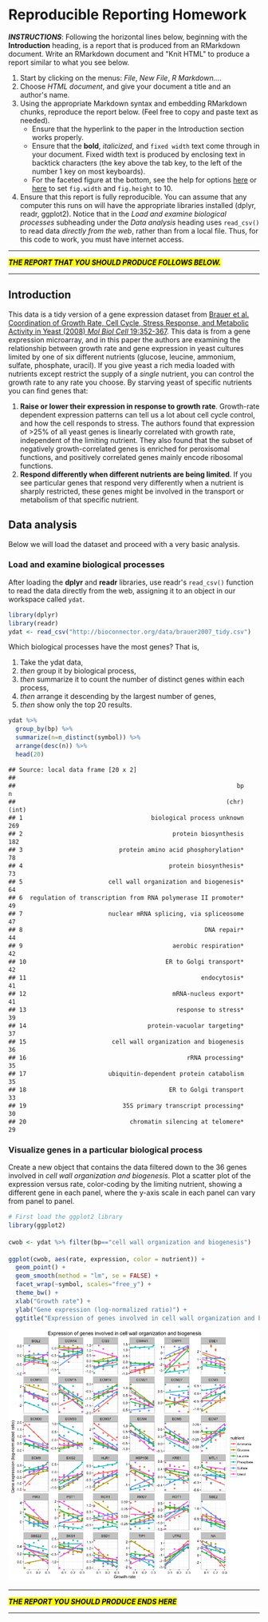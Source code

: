 # Reproducible Reporting Homework



**_INSTRUCTIONS_**: Following the horizontal lines below, beginning with the **Introduction** heading, is a report that is produced from an RMarkdown document. Write an RMarkdown document and "Knit HTML" to produce a report similar to what you see below. 

1. Start by clicking on the menus: _File_, _New File_, _R Markdown..._.
1. Choose _HTML document_, and give your document a title and an author's name.
1. Using the appropriate Markdown syntax and embedding RMarkdown chunks, reproduce the report below. (Feel free to copy and paste text as needed).
    - Ensure that the hyperlink to the paper in the Introduction section works properly.
    - Ensure that the **bold**, _italicized_, and `fixed width` text come through in your document. Fixed width text is produced by enclosing text in backtick characters (the key above the tab key, to the left of the number 1 key on most keyboards).
    - For the faceted figure at the bottom, see the help for options [here](http://bioconnector.org/markdown/#!rmarkdown.md#Options) or [here](http://yihui.name/knitr/options/#chunk_options) to set `fig.width` and `fig.height` to 10.
1. Ensure that this report is fully reproducible. You can assume that any computer this runs on will have the appropriate libraries installed (dplyr, readr, ggplot2). Notice that in the _Load and examine biological processes_ subheading under the _Data analysis_ heading uses `read_csv()` to read data _directly from the web_, rather than from a local file. Thus, for this code to work, you must have internet access.    


----

<mark>**_THE REPORT THAT YOU SHOULD PRODUCE FOLLOWS BELOW._**</mark>

----


## Introduction

This data is a tidy version of a gene expression dataset from [Brauer et al. Coordination of Growth Rate, Cell Cycle, Stress Response, and Metabolic Activity in Yeast (2008) _Mol Biol Cell_ 19:352-367](http://www.ncbi.nlm.nih.gov/pubmed/17959824). This data is from a gene expression microarray, and in this paper the authors are examining the relationship between growth rate and gene expression in yeast cultures limited by one of six different nutrients (glucose, leucine, ammonium, sulfate, phosphate, uracil). If you give yeast a rich media loaded with nutrients except restrict the supply of a _single_ nutrient, you can control the growth rate to any rate you choose. By starving yeast of specific nutrients you can find genes that: 

1. **Raise or lower their expression in response to growth rate**. Growth-rate dependent expression patterns can tell us a lot about cell cycle control, and how the cell responds to stress. The authors found that expression of >25% of all yeast genes is linearly correlated with growth rate, independent of the limiting nutrient. They also found that the subset of negatively growth-correlated genes is enriched for peroxisomal functions, and positively correlated genes mainly encode ribosomal functions. 
2. **Respond differently when different nutrients are being limited**. If you see particular genes that respond very differently when a nutrient is sharply restricted, these genes might be involved in the transport or metabolism of that specific nutrient.

## Data analysis

Below we will load the dataset and proceed with a very basic analysis.

### Load and examine biological processes

After loading the **dplyr** and **readr** libraries, use readr's `read_csv()` function to read the data directly from the web, assigning it to an object in our workspace called `ydat`.


```r
library(dplyr)
library(readr)
ydat <- read_csv("http://bioconnector.org/data/brauer2007_tidy.csv")
```

Which biological processes have the most genes? That is, 

1. Take the ydat data, 
1. _then_ group it by biological process, 
1. _then_ summarize it to count the number of distinct genes within each process, 
1. _then_ arrange it descending by the largest number of genes, 
1. _then_ show only the top 20 results.


```r
ydat %>% 
  group_by(bp) %>% 
  summarize(n=n_distinct(symbol)) %>% 
  arrange(desc(n)) %>% 
  head(20)
```

```
## Source: local data frame [20 x 2]
## 
##                                                              bp     n
##                                                           (chr) (int)
## 1                                    biological process unknown   269
## 2                                          protein biosynthesis   182
## 3                           protein amino acid phosphorylation*    78
## 4                                         protein biosynthesis*    73
## 5                        cell wall organization and biogenesis*    64
## 6  regulation of transcription from RNA polymerase II promoter*    49
## 7                        nuclear mRNA splicing, via spliceosome    47
## 8                                                   DNA repair*    44
## 9                                          aerobic respiration*    42
## 10                                       ER to Golgi transport*    42
## 11                                                 endocytosis*    41
## 12                                         mRNA-nucleus export*    41
## 13                                          response to stress*    39
## 14                                  protein-vacuolar targeting*    37
## 15                        cell wall organization and biogenesis    36
## 16                                             rRNA processing*    35
## 17                       ubiquitin-dependent protein catabolism    35
## 18                                        ER to Golgi transport    33
## 19                           35S primary transcript processing*    30
## 20                             chromatin silencing at telomere*    29
```

### Visualize genes in a particular biological process

Create a new object that contains the data filtered down to the 36 genes involved in _cell wall organization and biogenesis_. Plot a scatter plot of the expression versus rate, color-coding by the limiting nutrient, showing a different gene in each panel, where the y-axis scale in each panel can vary from panel to panel. 


```r
# First load the ggplot2 library
library(ggplot2)

cwob <- ydat %>% filter(bp=="cell wall organization and biogenesis")

ggplot(cwob, aes(rate, expression, color = nutrient)) +
  geom_point() +
  geom_smooth(method = "lm", se = FALSE) +
  facet_wrap(~symbol, scales="free_y") + 
  theme_bw() + 
  xlab("Growth rate") + 
  ylab("Gene expression (log-normalized ratio)") + 
  ggtitle("Expression of genes involved in cell wall organization and biogenesis")
```

![](r-hw-repres_files/figure-html/cellwall_org_plots-1.png)


----

<mark>**_THE REPORT YOU SHOULD PRODUCE ENDS HERE_**</mark>

----
